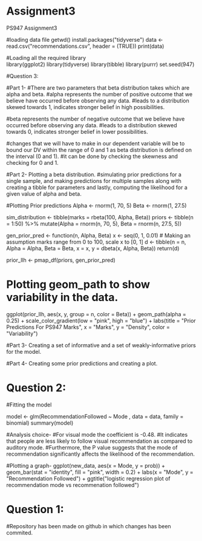 # Assignment3
PS947 Assignment3


#loading data file 
getwd()
install.packages("tidyverse")
data <- read.csv("recommendations.csv", header = (TRUE))
print(data)


#Loading all the required library   
library(ggplot2)
library(tidyverse)
library(tibble)
library(purrr)
set.seed(947)


#Question 3:

#Part 1- 
#There are two parameters that beta distribution takes which are alpha and beta. 
#alpha represents the number of positive outcome that we believe have occurred before observing any data.
#leads to a distribution skewed towards 1, indicates stronger belief in high possibilities. 

#beta represents the number of negative outcome that we believe have occurred before observing any data. 
#leads to a distribution skewed towards 0, indicates stronger belief in lower possibilities. 

#changes that we will have to make in our dependent variable will be to bound our DV within the range of 0 and 1 as beta distribution is defined on the interval (0 and 1).
#it can be done by checking the skewness and checking for 0 and 1.


#Part 2- Plotting a beta distribution.
#simulating prior predictions for a single sample, and making predictions for multiple samples along with creating a tibble for parameters and lastly, computing the likelihood for a given value of alpha and beta.

  
#Plotting Prior predictions
Alpha <- rnorm(1, 70, 5)
Beta <- rnorm(1, 27.5)

sim_distribution <- tibble(marks = rbeta(100, Alpha, Beta))
priors <- tibble(n = 1:50) %>%
  mutate(Alpha = rnorm(n, 70, 5),
         Beta = rnorm(n, 27.5, 5)) 

gen_prior_pred <- function(n, Alpha, Beta)
  x <- seq(0, 1, 0.01)    # Making an assumption marks range from 0 to 100, scale x to [0, 1]
  d <- tibble(n = n, Alpha = Alpha, Beta = Beta, x = x, y = dbeta(x, Alpha, Beta))
  return(d)
  
prior_llh <- pmap_df(priors, gen_prior_pred)

# Plotting geom_path to show variability in the data.
ggplot(prior_llh, aes(x, y, group = n, color = Beta)) +
  geom_path(alpha = 0.25) +
  scale_color_gradient(low = "pink", high = "blue") +
  labs(title = "Prior Predictions For PS947 Marks",
       x = "Marks", y = "Density", color = "Variability")


#Part 3- Creating a set of informative and a set of weakly-informative priors for the model.

#Part 4- Creating some prior predictions and creating a plot.



# Question 2:

#Fitting the model

model <- glm(RecommendationFollowed ~ Mode , data = data, family = binomial)
summary(model)

#Analysis choice- 
#For visual mode the coefficient is -0.48. 
#It indicates that people are less likely to follow visual recommendation as compared to auditory mode.
#Furthermore, the P value suggests that the mode of recommendation significantly affects the likelihood of the recommendation. 

#Plotting a graph- 
ggplot(new_data, aes(x = Mode, y = prob)) +
  geom_bar(stat = "identity", fill = "pink", width = 0.2) +
  labs(x = "Mode", y = "Recommendation Followed") +
  ggtitle("logistic regression plot of recommendation mode vs recommenation followed")



# Question 1: 
#Repository has been made on github in which changes has been commited. 

